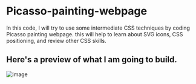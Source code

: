 # Picasso-painting-webpage
In this code, I will try to use some intermediate CSS techniques by coding  Picasso painting webpage. 
this will help to learn about SVG icons, CSS positioning, and review other CSS skills.
## Here's a preview of what I am going to build.
![image](https://user-images.githubusercontent.com/120785523/224444285-645364e7-42cb-46ea-94be-84831358d159.png)
